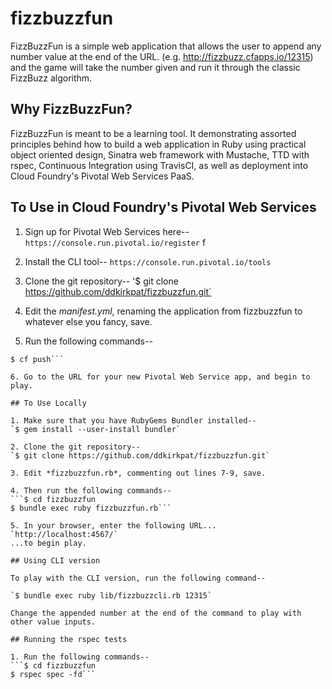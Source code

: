 fizzbuzzfun
===========

FizzBuzzFun is a simple web application that allows the user to append any number value at the end of the URL.
(e.g. http://fizzbuzz.cfapps.io/12315) and the game will take the number given and run it through the classic FizzBuzz
algorithm.

## Why FizzBuzzFun?

FizzBuzzFun is meant to be a learning tool. It demonstrating assorted principles behind how to build a web
 application in Ruby using practical object oriented design, Sinatra web framework with Mustache, TTD with
  rspec, Continuous Integration using TravisCI, as well as deployment into Cloud Foundry's Pivotal Web Services PaaS.

## To Use in Cloud Foundry's Pivotal Web Services

1. Sign up for Pivotal Web Services here--
`https://console.run.pivotal.io/register`
f
2. Install the CLI tool--
`https://console.run.pivotal.io/tools`

3. Clone the git repository--
'$ git clone https://github.com/ddkirkpat/fizzbuzzfun.git`

4. Edit the *manifest.yml*, renaming the application from fizzbuzzfun to whatever else you fancy, save.

5. Run the following commands--
```$ cd fizzbuzzfun
$ cf push```

6. Go to the URL for your new Pivotal Web Service app, and begin to play.

## To Use Locally

1. Make sure that you have RubyGems Bundler installed--
`$ gem install --user-install bundler`

2. Clone the git repository--
`$ git clone https://github.com/ddkirkpat/fizzbuzzfun.git`

3. Edit *fizzbuzzfun.rb*, commenting out lines 7-9, save.

4. Then run the following commands--
```$ cd fizzbuzzfun
$ bundle exec ruby fizzbuzzfun.rb```

5. In your browser, enter the following URL...
`http://localhost:4567/`
...to begin play.

## Using CLI version

To play with the CLI version, run the following command--

`$ bundle exec ruby lib/fizzbuzzcli.rb 12315`

Change the appended number at the end of the command to play with other value inputs.

## Running the rspec tests

1. Run the following commands--
```$ cd fizzbuzzfun
$ rspec spec -fd```


